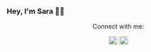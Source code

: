 ### Hey, I'm Sara 🤟🏼


<p align="center">Connect with me:</p>

[<p align="center"><img width="20px" src="https://raw.githubusercontent.com/MartinHeinz/MartinHeinz/master/linkedin-3-16.png" />](https://www.linkedin.com/in/sarascorreia/)
[<img width="20px" src="https://cdn.jsdelivr.net/npm/simple-icons@v3/icons/instagram.svg"></p>](https://www.instagram.com/saracorreia._/)


